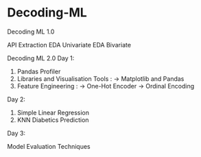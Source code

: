 # Decoding-ML 
Decoding ML 1.0

API Extraction 
EDA Univariate 
EDA Bivariate


Decoding ML 2.0
Day 1:
1. Pandas Profiler
2. Libraries and Visualisation Tools :
-> Matplotlib and Pandas
3. Feature Engineering :
-> One-Hot Encoder 
-> Ordinal Encoding

Day 2: 
1. Simple Linear Regression 
2. KNN Diabetics Prediction 

Day 3:

Model Evaluation Techniques
